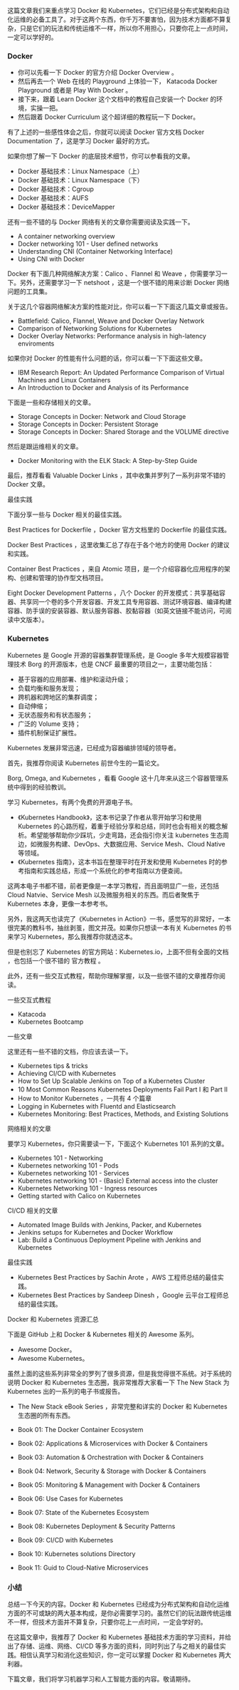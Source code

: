 这篇文章我们来重点学习 Docker 和 Kubernetes，它们已经是分布式架构和自动化运维的必备工具了。对于这两个东西，你千万不要害怕，因为技术方面都不算复杂，只是它们的玩法和传统运维不一样，所以你不用担心，只要你花上一点时间，一定可以学好的。

### Docker

- 你可以先看一下 Docker 的官方介绍 Docker Overview 。
- 然后再去一个 Web 在线的 Playground 上体验一下， Katacoda Docker Playground 或者是 Play With Docker 。
- 接下来，跟着 Learn Docker 这个文档中的教程自己安装一个 Docker 的环境，实操一把。
- 然后跟着 Docker Curriculum 这个超详细的教程玩一下 Docker。

有了上述的一些感性体会之后，你就可以阅读 Docker 官方文档 Docker Documentation 了，这是学习 Docker 最好的方式。

如果你想了解一下 Docker 的底层技术细节，你可以参看我的文章。

- Docker 基础技术：Linux Namespace（上）
- Docker 基础技术：Linux Namespace（下）
- Docker 基础技术：Cgroup
- Docker 基础技术：AUFS
- Docker 基础技术：DeviceMapper

还有一些不错的与 Docker 网络有关的文章你需要阅读及实践一下。

- A container networking overview
- Docker networking 101 - User defined networks
- Understanding CNI (Container Networking Interface)
- Using CNI with Docker

Docker 有下面几种网络解决方案：Calico 、Flannel 和 Weave ，你需要学习一下。另外，还需要学习一下 netshoot ，这是一个很不错的用来诊断 Docker 网络问题的工具集。

关于这几个容器网络解决方案的性能对比，你可以看一下下面这几篇文章或报告。

- Battlefield: Calico, Flannel, Weave and Docker Overlay Network
- Comparison of Networking Solutions for Kubernetes
- Docker Overlay Networks: Performance analysis in high-latency enviroments

如果你对 Docker 的性能有什么问题的话，你可以看一下下面这些文章。

- IBM Research Report: An Updated Performance Comparison of Virtual Machines and Linux Containers
- An Introduction to Docker and Analysis of its Performance

下面是一些和存储相关的文章。

- Storage Concepts in Docker: Network and Cloud Storage
- Storage Concepts in Docker: Persistent Storage
- Storage Concepts in Docker: Shared Storage and the VOLUME directive

然后是跟运维相关的文章。

- Docker Monitoring with the ELK Stack: A Step-by-Step Guide

最后，推荐看看 Valuable Docker Links ，其中收集并罗列了一系列非常不错的 Docker 文章。

最佳实践

下面分享一些与 Docker 相关的最佳实践。

Best Practices for Dockerfile ，Docker 官方文档里的 Dockerfile 的最佳实践。

Docker Best Practices ，这里收集汇总了存在于各个地方的使用 Docker 的建议和实践。

Container Best Practices ，来自 Atomic 项目，是一个介绍容器化应用程序的架构、创建和管理的协作型文档项目。

Eight Docker Development Patterns ，八个 Docker 的开发模式：共享基础容器、共享同一个卷的多个开发容器、开发工具专用容器、测试环境容器、编译构建容器、防手误的安装容器、默认服务容器、胶黏容器（如英文链接不能访问，可阅读中文版本）。

### Kubernetes

Kubernetes 是 Google 开源的容器集群管理系统，是 Google 多年大规模容器管理技术 Borg 的开源版本，也是 CNCF 最重要的项目之一，主要功能包括：

- 基于容器的应用部署、维护和滚动升级；
- 负载均衡和服务发现；
- 跨机器和跨地区的集群调度；
- 自动伸缩；
- 无状态服务和有状态服务；
- 广泛的 Volume 支持；
- 插件机制保证扩展性。

Kubernetes 发展非常迅速，已经成为容器编排领域的领导者。

首先，我推荐你阅读 Kubernetes 前世今生的一篇论文。

Borg, Omega, and Kubernetes ，看看 Google 这十几年来从这三个容器管理系统中得到的经验教训。

学习 Kubernetes，有两个免费的开源电子书。

- 《Kubernetes Handbook》，这本书记录了作者从零开始学习和使用 Kubernetes 的心路历程，着重于经验分享和总结，同时也会有相关的概念解析。希望能够帮助你少踩坑，少走弯路，还会指引你关注 kubernetes 生态周边，如微服务构建、DevOps、大数据应用、Service Mesh、Cloud Native 等领域。
- 《Kubernetes 指南》，这本书旨在整理平时在开发和使用 Kubernetes 时的参考指南和实践总结，形成一个系统化的参考指南以方便查阅。

这两本电子书都不错，前者更像是一本学习教程，而且面明显广一些，还包括 Cloud Natvie、Service Mesh 以及微服务相关的东西。而后者聚焦于 Kubernetes 本身，更像一本参考书。

另外，我这两天也读完了《Kubernetes in Action》一书，感觉写的非常好，一本很完美的教科书，抽丝剥茧，图文并茂。如果你只想读一本有关 Kubernetes 的书来学习 Kubernetes，那么我推荐你就选这本。

但是也别忘了 Kubernetes 的官方网站：Kubernetes.io，上面不但有全面的文档 ，也包括一个很不错的 官方教程 。

此外，还有一些交互式教程，帮助你理解掌握，以及一些很不错的文章推荐你阅读。

一些交互式教程

- Katacoda
- Kubernetes Bootcamp

一些文章

这里还有一些不错的文档，你应该去读一下。

- Kubernetes tips & tricks
- Achieving CI/CD with Kubernetes
- How to Set Up Scalable Jenkins on Top of a Kubernetes Cluster
- 10 Most Common Reasons Kubernetes Deployments Fail Part I 和 Part II
- How to Monitor Kubernetes ，一共有 4 个篇章
- Logging in Kubernetes with Fluentd and Elasticsearch
- Kubernetes Monitoring: Best Practices, Methods, and Existing Solutions

网络相关的文章

要学习 Kubernetes，你只需要读一下，下面这个 Kubernetes 101 系列的文章。

- Kubernetes 101 - Networking
- Kubernetes networking 101 - Pods
- Kubernetes networking 101 - Services
- Kubernetes networking 101 - (Basic) External access into the cluster
- Kubernetes Networking 101 - Ingress resources
- Getting started with Calico on Kubernetes

CI/CD 相关的文章

- Automated Image Builds with Jenkins, Packer, and Kubernetes
- Jenkins setups for Kubernetes and Docker Workflow
- Lab: Build a Continuous Deployment Pipeline with Jenkins and Kubernetes

最佳实践

- Kubernetes Best Practices by Sachin Arote ，AWS 工程师总结的最佳实践。
- Kubernetes Best Practices by Sandeep Dinesh ，Google 云平台工程师总结的最佳实践。

Docker 和 Kubernetes 资源汇总

下面是 GitHub 上和 Docker & Kubernetes 相关的 Awesome 系列。

- Awesome Docker。
- Awesome Kubernetes。

虽然上面的这些系列非常全的罗列了很多资源，但是我觉得很不系统。对于系统的说明 Docker 和 Kubernetes 生态圈，我非常推荐大家看一下 The New Stack 为 Kubernetes 出的一系列的电子书或报告。

- The New Stack eBook Series ，非常完整和详实的 Docker 和 Kubernetes 生态圈的所有东西。

- Book 01: The Docker Container Ecosystem
- Book 02: Applications & Microservices with Docker & Containers
- Book 03: Automation & Orchestration with Docker & Containers
- Book 04: Network, Security & Storage with Docker & Containers
- Book 05: Monitoring & Management with Docker & Containers
- Book 06: Use Cases for Kubernetes
- Book 07: State of the Kubernetes Ecosystem
- Book 08: Kubernetes Deployment & Security Patterns
- Book 09: CI/CD with Kubernetes
- Book 10: Kubernetes solutions Directory
- Book 11: Guid to Cloud-Native Microservices

### 小结

总结一下今天的内容。Docker 和 Kubernetes 已经成为分布式架构和自动化运维方面的不可或缺的两大基本构成，是你必需要学习的。虽然它们的玩法跟传统运维不一样，但技术方面并不算复杂，只要你花上一点时间，一定会学好的。

在这篇文章中，我推荐了 Docker 和 Kubernetes 基础技术方面的学习资料，并给出了存储、运维、网络、CI/CD 等多方面的资料，同时列出了与之相关的最佳实践。相信认真学习和消化这些知识，你一定可以掌握 Docker 和 Kubernetes 两大利器。

下篇文章，我们将学习机器学习和人工智能方面的内容。敬请期待。
